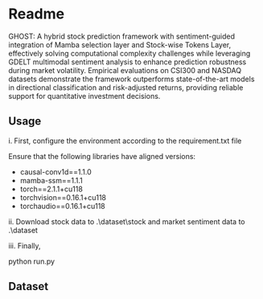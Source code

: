 # Readme

GHOST: A hybrid stock prediction framework with sentiment-guided integration of Mamba selection layer and Stock-wise Tokens Layer, effectively solving computational complexity challenges while leveraging GDELT multimodal sentiment analysis to enhance prediction robustness during market volatility. Empirical evaluations on CSI300 and NASDAQ datasets demonstrate the framework outperforms state-of-the-art models in directional classification and risk-adjusted returns, providing reliable support for quantitative investment decisions.

## Usage
i.   First, configure the environment according to the requirement.txt file

Ensure that the following libraries have aligned versions:

- causal-conv1d==1.1.0
- mamba-ssm==1.1.1
- torch==2.1.1+cu118
- torchvision==0.16.1+cu118
- torchaudio==0.16.1+cu118

ii. Download stock data to .\dataset\stock and market sentiment data to .\dataset

iii. Finally, 

python run.py

## Dataset


